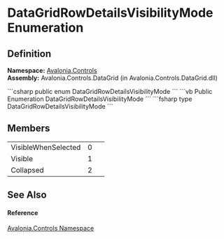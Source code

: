 # DataGridRowDetailsVisibilityMode Enumeration




## Definition
**Namespace:** <a href="N_Avalonia_Controls">Avalonia.Controls</a>  
**Assembly:** Avalonia.Controls.DataGrid (in Avalonia.Controls.DataGrid.dll)

<Tabs groupId="api-code-preview">
<TabItem value="csharp" label="C#">
```csharp
public enum DataGridRowDetailsVisibilityMode
```
</TabItem>
<TabItem value="vb" label="VB">
```vb
Public Enumeration DataGridRowDetailsVisibilityMode
```
</TabItem>
<TabItem value="fsharp" label="F#">
```fsharp
type DataGridRowDetailsVisibilityMode
```
</TabItem>
</Tabs>



## Members
<table>
<tr>
<td>VisibleWhenSelected</td>
<td>0</td>
<td> </td>
</tr>
<tr>
<td>Visible</td>
<td>1</td>
<td> </td>
</tr>
<tr>
<td>Collapsed</td>
<td>2</td>
<td> </td>
</tr>
</table>

## See Also


#### Reference
<a href="N_Avalonia_Controls">Avalonia.Controls Namespace</a>  

